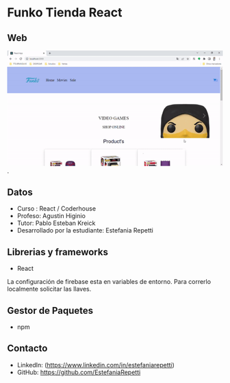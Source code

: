 # Funko Tienda React
 
## Web

![Gif](https://github.com/estefaniarepetti/proyectoReact/blob/master/public/images/funkos.gif).


## Datos

- Curso : React / Coderhouse
- Profeso: Agustin Higinio
- Tutor: Pablo Esteban Kreick
- Desarrollado por la estudiante: Estefania Repetti

## Librerias y frameworks

- React 

La configuración de firebase esta en variables de entorno. Para correrlo localmente solicitar las llaves.

## Gestor de Paquetes

- npm

## Contacto
- LinkedIn: (https://www.linkedin.com/in/estefaniarepetti)
- GitHub: https://github.com/EstefaniaRepetti

